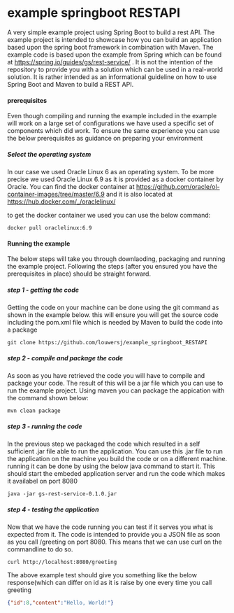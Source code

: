 # example springboot RESTAPI
A very simple example project using Spring Boot to build a rest API. The example project is intended to showcase how you can build an application based upon the spring boot framework in combination with Maven. The example code is based upon the example from Spring which can be found at https://spring.io/guides/gs/rest-service/ . It is not the intention of the repository to provide you with a solution which can be used in a real-world solution. It is rather intended as an informational guideline on how to use Spring Boot and Maven to build a REST API. 

#### prerequisites
Even though compiling and running the example included in the example will work on a large set of configurations we have used a specific set of components which did work. To ensure the same experience you can use the below prerequisites as guidance on preparing your environment

##### Select the operating system
In our case we used Oracle Linux 6 as an operating system. To be more precise we used Oracle Linux 6.9 as it is provided as a docker container by Oracle. You can find the docker container at https://github.com/oracle/ol-container-images/tree/master/6.9 and it is also located at https://hub.docker.com/_/oraclelinux/ 

to get the docker container we used you can use the below command:
```shell
docker pull oraclelinux:6.9
```

#### Running the example
The below steps will take you through downlaoding, packaging and running the example project. Following the steps (after you ensured you have the prerequisites in place) should be straight forward. 

##### step 1 - getting the code
Getting the code on your machine can be done using the git command as shown in the example below. this will ensure you will get the source code including the pom.xml file which is needed by Maven to build the code into a package
```shell
git clone https://github.com/louwersj/example_springboot_RESTAPI
```

##### step 2 - compile and package the code
As soon as you have retrieved the code you will have to compile and package your code. The result of this will be a jar file which you can use to run the example project. Using maven you can package the appication with the command shown below:
```shell
mvn clean package
```

##### step 3 - running the code
In the previous step we packaged the code which resulted in a self sufficient .jar file able to run the application. You can use this .jar file to run the application on the machine you build the code or on a different machine. running it can be done by using the below java command to start it. This should start the embeded application server and run the code which makes it availabel on port 8080
```shell
java -jar gs-rest-service-0.1.0.jar
```

##### step 4 - testing the application
Now that we have the code running you can test if it serves you what is expected from it. The code is intended to provide you a JSON file as soon as you call /greeting on port 8080. This means that we can use curl on the commandline to do so. 

```shell
curl http://localhost:8080/greeting
```
The above example test should give you something like the below response(which can differ on id as it is raise by one every time you call  greeting 
```json
{"id":8,"content":"Hello, World!"}
```
